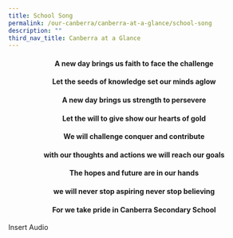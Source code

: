 ```yaml
---
title: School Song
permalink: /our-canberra/canberra-at-a-glance/school-song
description: ""
third_nav_title: Canberra at a Glance
---
```


<h4 style="text-align: center;">A new day brings us faith to face the challenge</h4>
<h4 style="text-align: center;">Let the seeds of knowledge set our minds aglow</h4>
<h4 style="text-align: center;">A new day brings us strength to persevere</h4>
<h4 style="text-align: center;">Let the will to give show our hearts of gold</h4>
<h4 style="text-align: center;">We will challenge conquer and contribute</h4>
<h4 style="text-align: center;">with our thoughts and actions we will reach our goals</h4>
<h4 style="text-align: center;">The hopes and future are in our hands</h4>
<h4 style="text-align: center;">we will never stop aspiring never stop believing</h4>
<h4 style="text-align: center;">For we take pride in Canberra Secondary School</h4>

Insert Audio